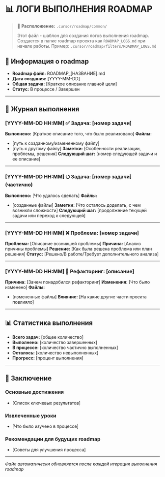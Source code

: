 # 📊 ЛОГИ ВЫПОЛНЕНИЯ ROADMAP

> 📁 **Расположение:** `.cursor/roadmap/common/`
> 
> Этот файл - шаблон для создания логов выполнения roadmap.
> Создается в папке roadmap проекта как `ROADMAP_LOGS.md` при начале работы.
> Пример: `.cursor/roadmap/filters/ROADMAP_LOGS.md`

## 🎯 Информация о roadmap
- **Roadmap файл:** ROADMAP_[НАЗВАНИЕ].md
- **Дата создания:** [YYYY-MM-DD]
- **Общая задача:** [Краткое описание главной цели]
- **Статус:** В процессе / Завершен

---

## 📝 Журнал выполнения

### [YYYY-MM-DD HH:MM] ✅ Задача: [номер задачи]
**Выполнено:** [Краткое описание того, что было реализовано]
**Файлы:** 
- [путь к созданному/измененному файлу]
- [путь к другому файлу]
**Заметки:** [Особенности реализации, проблемы, решения]
**Следующий шаг:** [номер следующей задачи и ее описание]

---

### [YYYY-MM-DD HH:MM] ⭯ Задача: [номер задачи] (частично)
**Выполнено:** [Что удалось сделать]
**Файлы:** 
- [созданные файлы]
**Заметки:** [Что осталось доделать, с чем возникли сложности]
**Следующий шаг:** [продолжение текущей задачи или переход к следующей]

---

### [YYYY-MM-DD HH:MM] ❌ Проблема: [номер задачи]
**Проблема:** [Описание возникшей проблемы]
**Причина:** [Анализ причины проблемы]
**Решение:** [Как была решена проблема или план решения]
**Статус:** [Решено/В работе/Требует дополнительного анализа]

---

### [YYYY-MM-DD HH:MM] 🔄 Рефакторинг: [описание]
**Причина:** [Зачем понадобился рефакторинг]
**Изменения:** [Что было изменено]
**Файлы:** 
- [измененные файлы]
**Влияние:** [На какие другие части проекта повлияло]

---

## 📊 Статистика выполнения

- **Всего задач:** [общее количество]
- **Выполнено:** [количество завершенных]
- **В процессе:** [количество частично выполненных]
- **Осталось:** [количество невыполненных]
- **Прогресс:** [процент выполнения]

---

## 🚀 Заключение

### Основные достижения
- [Список ключевых результатов]

### Извлеченные уроки
- [Что было изучено в процессе]

### Рекомендации для будущих roadmap
- [Советы для улучшения процесса]

---

*Файл автоматически обновляется после каждой итерации выполнения roadmap* 
